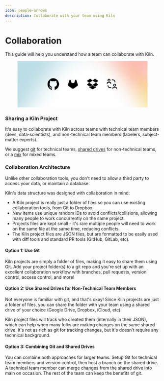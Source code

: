 ```yaml
---
icon: people-arrows
description: Collaborate with your team using Kiln
---
```


# Collaboration

This guide will help you understand how a team can collaborate with Kiln.

<figure><img src="../.gitbook/assets/Collab.png" alt=""><figcaption></figcaption></figure>

### Sharing a Kiln Project

It's easy to collaborate with Kiln across teams with technical team members (devs, data-scientists), and non-technical team members (labelers, subject-matter experts).

We suggest [git](collaboration.md#option-1-use-git) for technical teams, [shared drives](collaboration.md#option-2-use-shared-drives-for-non-technical-team-members) for non-technical teams, or a [mix](collaboration.md#option-3-combining-git-and-shared-drives) for mixed teams.

### Collaboration Architecture

Unlike other collaboration tools, you don't need to allow a third party to access your data, or maintain a database.&#x20;

Kiln's data structure was designed with collaboration in mind:

* A Kiln project is really just a folder of files so you can use existing collaboration tools, from Git to Dropbox
* New items use unique random IDs to avoid conflicts/collisions, allowing many people to work concurrently on the same project.
* Projects files are kept small - it's rare multiple people will need to work on the same file at the same time, reducing conflicts.
* The Kiln project files are JSON files, but are formatted to be easily used with diff tools and standard PR tools (GitHub, GitLab, etc).

#### Option 1: Use Git

Kiln projects are simply a folder of files, making it easy to share them using Git. Add your project folder(s) to a git repo and you're set up with an excellent collaboration workflow with branches, pull requests, version control, access control, and more!

#### Option 2: Use Shared Drives for Non-Technical Team Members

Not everyone is familiar with git, and that's okay! Since Kiln projects are just a folder of files, you can share the folder with your team using a shared drive of your choice (Google Drive, Dropbox, iCloud, etc).

Kiln project files will track who created them (internally in their JSON), which can help when many folks are making changes on the same shared drive. It's not as rich as git for tracking changes, but it's doesn't require any technical background.

#### Option 3: Combining Git and Shared Drives

You can combine both approaches for larger teams. Setup Git for technical team members and version control, then host a branch on the shared drive. A technical team member can merge changes from the shared drive into main on occasion. The rest of the team can keep the benefits of git.

